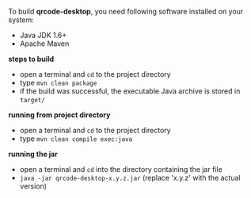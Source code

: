 To build **qrcode-desktop**, you need following software installed on your system:

  - Java JDK 1.6+
  - Apache Maven

**steps to build**

  - open a terminal and `cd` to the project directory
  - type `mvn clean package`
  - if the build was successful, the executable Java archive is stored in `target/`

**running from project directory**

  - open a terminal and `cd` to the project directory
  - type `mvn clean compile exec:java`

**running the jar**

  - open a terminal and `cd` into the directory containing the jar file
  - `java -jar qrcode-desktop-x.y.z.jar` (replace 'x.y.z' with the actual version)

